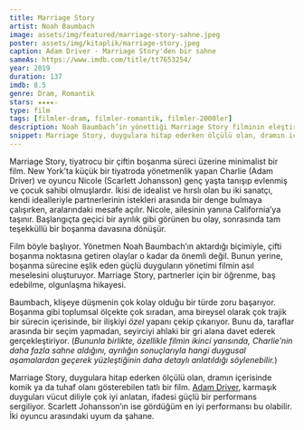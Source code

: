 ```yaml
---
title: Marriage Story
artist: Noah Baumbach
image: assets/img/featured/marriage-story-sahne.jpeg
poster: assets/img/kitaplik/marriage-story.jpeg
caption: Adam Driver - Marriage Story'den bir sahne
sameAs: https://www.imdb.com/title/tt7653254/
year: 2019
duration: 137
imdb: 8.5
genre: Dram, Romantik
stars: ★★★★☆
type: film
tags: [filmler-dram, filmler-romantik, filmler-2000ler]
description: Noah Baumbach’in yönettiği Marriage Story filminin eleştirisi.
snippet: Marriage Story, duygulara hitap ederken ölçülü olan, dramın içerisinde komik ya da tuhaf olanı gösterebilen tatlı bir film.
--- 
```


Marriage Story, tiyatrocu bir çiftin boşanma süreci üzerine minimalist bir film. New York’ta küçük bir tiyatroda yönetmenlik yapan Charlie (Adam Driver) ve oyuncu Nicole (Scarlett Johansson) genç yaşta tanışıp evlenmiş ve çocuk sahibi olmuşlardır. İkisi de idealist ve hırslı olan bu iki sanatçı, kendi idealleriyle partnerlerinin istekleri arasında bir denge bulmaya çalışırken, aralarındaki mesafe açılır. Nicole, ailesinin yanına California’ya taşınır. Başlangıçta geçici bir ayrılık gibi görünen bu olay, sonrasında tam teşekküllü bir boşanma davasına dönüşür.

Film böyle başlıyor. Yönetmen Noah Baumbach’ın aktardığı biçimiyle, çifti boşanma noktasına getiren olaylar o kadar da önemli değil. Bunun yerine, boşanma sürecine eşlik eden güçlü duyguların yönetimi filmin asıl meselesini oluşturuyor. Marriage Story, partnerler için bir öğrenme, baş edebilme, olgunlaşma hikayesi.

Baumbach, klişeye düşmenin çok kolay olduğu bir türde zoru başarıyor. Boşanma gibi toplumsal ölçekte çok sıradan, ama bireysel olarak çok trajik bir sürecin içerisinde, bir ilişkiyi _özel_ yapanı çekip çıkarıyor. Bunu da, taraflar arasında bir seçim yapmadan, seyirciyi ahlaki bir gri alana davet ederek gerçekleştiriyor. (_Bununla birlikte, özellikle filmin ikinci yarısında, Charlie’nin daha fazla sahne aldığını, ayrılığın sonuçlarıyla hangi duygusal aşamalardan geçerek yüzleştiğinin daha detaylı anlatıldığı söylenebilir._)

Marriage Story, duygulara hitap ederken ölçülü olan, dramın içerisinde komik ya da tuhaf olanı gösterebilen tatlı bir film. [Adam Driver](https://karateke.github.io/kitaplik/filmler/silence/), karmaşık duyguları vücut diliyle çok iyi anlatan, ifadesi güçlü bir performans sergiliyor. Scarlett Johansson’ın ise gördüğüm en iyi performansı bu olabilir. İki oyuncu arasındaki uyum da şahane.



